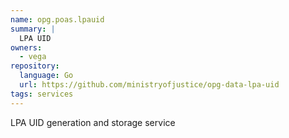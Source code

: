 ```yaml
---
name: opg.poas.lpauid
summary: |
  LPA UID
owners:
  - vega
repository:
  language: Go
  url: https://github.com/ministryofjustice/opg-data-lpa-uid
tags: services
---
```


LPA UID generation and storage service
<NodeGraph />
